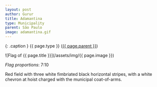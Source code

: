 ```yaml
---
layout: post
author: Gurur
title: Adamantina
type: Municipality
parent: São Paulo
image: adamantina.gif
---
```

{: .caption }
{{ page.type }} ([{{ page.parent }}](/2019/04/14/sao-paulo.html))

![Flag of {{ page.title }}](/assets/img/{{ page.image }})

*Flag proportions*: 7:10

Red field with three white fimbriated black horizontal stripes, with a white chevron at hoist charged with the municipal coat-of-arms.